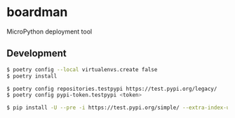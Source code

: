 # boardman

MicroPython deployment tool


## Development

```bash
$ poetry config --local virtualenvs.create false
$ poetry install
```

```bash
$ poetry config repositories.testpypi https://test.pypi.org/legacy/
$ poetry config pypi-token.testpypi <token>


```
```bash
$ pip install -U --pre -i https://test.pypi.org/simple/ --extra-index-url https://pypi.org/simple/ -U "boardman>0.1.0" 
```
